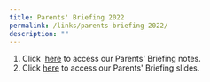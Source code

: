 ```yaml
---
title: Parents' Briefing 2022
permalink: /links/parents-briefing-2022/
description: ""
---
```

1.  Click  [here](https://drive.google.com/drive/folders/1V-jnjVm4xmnRnG7kowJwGa2fw4N2Q5OP?usp=sharing) to access our Parents' Briefing notes.
2.  Click [here](https://drive.google.com/drive/folders/18Iunp8LyKytAf5KHmTIc4dhG_7kS53O8) to access our Parents' Briefing slides.